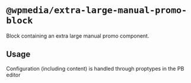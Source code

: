 # `@wpmedia/extra-large-manual-promo-block`

Block containing an extra large manual promo component.

## Usage

Configuration (including content) is handled through proptypes in the PB editor

